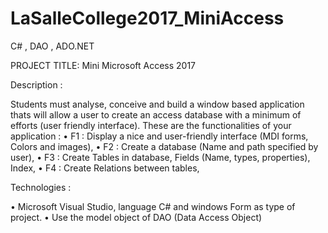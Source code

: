 # LaSalleCollege2017_MiniAccess
C# , DAO , ADO.NET


PROJECT TITLE: Mini Microsoft Access 2017

Description :

Students must analyse, conceive and build a window based application thats will allow a 
user to create an access database with a minimum of efforts (user friendly interface).
These are the functionalities of your application :
•	F1 : Display a nice and user-friendly interface (MDI forms, Colors and images),
•	F2 : Create a database (Name and path specified by user),
•	F3 : Create Tables in database, Fields (Name, types, properties), Index,
•	F4 : Create Relations between tables,


Technologies :

•	Microsoft Visual Studio, language C# and windows Form as type of project.
•	Use the model object of DAO (Data Access Object) 
